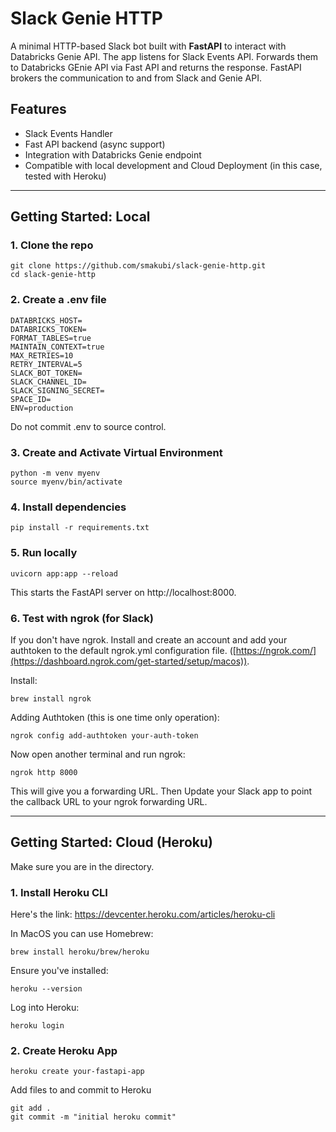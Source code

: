# Slack Genie HTTP

A minimal HTTP-based Slack bot built with **FastAPI** to interact with Databricks Genie API. The app listens for Slack Events API. Forwards them to Databricks GEnie API via Fast API and returns the response. FastAPI brokers the communication to and from Slack and Genie API.


## Features
- Slack Events Handler
- Fast API backend (async support)
- Integration with Databricks Genie endpoint
- Compatible with local development and Cloud Deployment (in this case, tested with Heroku)

---
## Getting Started: Local
### 1. Clone the repo
```
git clone https://github.com/smakubi/slack-genie-http.git
cd slack-genie-http
```

### 2. Create a .env file
```
DATABRICKS_HOST=
DATABRICKS_TOKEN=
FORMAT_TABLES=true
MAINTAIN_CONTEXT=true
MAX_RETRIES=10
RETRY_INTERVAL=5
SLACK_BOT_TOKEN=
SLACK_CHANNEL_ID=
SLACK_SIGNING_SECRET=
SPACE_ID=
ENV=production
```
Do not commit .env to source control.

### 3. Create and Activate Virtual Environment
```
python -m venv myenv
source myenv/bin/activate
```
### 4. Install dependencies
```
pip install -r requirements.txt
```

### 5. Run locally
```
uvicorn app:app --reload
```
This starts the FastAPI server on http://localhost:8000.

### 6. Test with ngrok (for Slack)
If you don't have ngrok. Install and create an account and add your authtoken to the default ngrok.yml configuration file.
 ([https://ngrok.com/](https://dashboard.ngrok.com/get-started/setup/macos)). 

 Install:
 ```
brew install ngrok
```

Adding Authtoken (this is one time only operation):
```
ngrok config add-authtoken your-auth-token
```
Now open another terminal and run ngrok:
```
ngrok http 8000
```
This will give you a forwarding URL. Then Update your Slack app to point the callback URL to your ngrok forwarding URL.

---
## Getting Started: Cloud (Heroku)
Make sure you are in the directory.
### 1. Install Heroku CLI
Here's the link: https://devcenter.heroku.com/articles/heroku-cli

In MacOS you can use Homebrew:
```
brew install heroku/brew/heroku
```
Ensure you've installed:
```
heroku --version
```

Log into Heroku:
```
heroku login
```

### 2. Create Heroku App
```
heroku create your-fastapi-app
```
Add files to and commit to Heroku
```
git add .
git commit -m "initial heroku commit"
```



